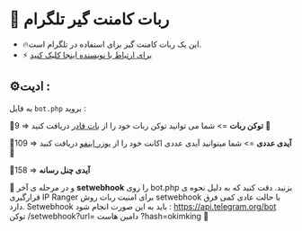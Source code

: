 # 🤖 ربات کامنت گیر تلگرام
- 🔥این یک ربات کامنت گیر برای استفاده در تلگرام است.
- ⚡️ [برای ارتباط با نویسنده اینجا کلیک کنید](https://t.me/ixAmirCom)

## ⚙️ادیت :

به فایل ` bot.php ` بروید :

 📌9 => **توکن ربات** => شما می توانید توکن ربات خود را از [بات فادر](https://t.me/botfather) دریافت کنید 🤖

 📌109 =>  **آیدی عددی** => شما میتوانید آیدی عددی اکانت خود را از [یوزر اینفو](https://t.me/userinfoBot) دریافت کنید🤖
 
 📌158 =>  **آیدی چنل رسانه** 

 📌 و در مرحله ی آخر **setwebhook** را روی bot.php بزنید. دقت کنید که به دلیل نحوه ی قرارگیری IP Ranger برای امنیت ربات روش setwebhook با حالت عادی کمی فرق دارد. Setwebhook باید به این صورت انجام شود :
https://api.telegram.org/bot توکن /setwebhook?url= دامین هاست ?hash=okimking 🔗
